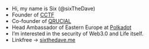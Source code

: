 - Hi, my name is Six (@sixTheDave)
- Founder of [CCTF](https://cryptoctf.org/)
- Co-founder of [QRUCIAL](https://qrucial.io/)
- Head Ambassador of Eastern Europe at [Polkadot](https://polkadot.network/)
- I’m interested in the security of Web3.0 and Life itself.
- Linkfree -> [sixthedave.me](https://sixthedave.me)
